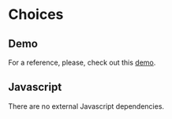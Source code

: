 # Choices

## Demo

For a reference, please, check out this [demo](http://forms-sf2.devmachine.net/choices/).

## Javascript

There are no external Javascript dependencies.
